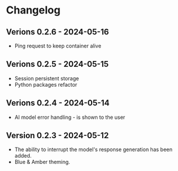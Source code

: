 # Changelog

## Verions 0.2.6 - 2024-05-16

* Ping request to keep container alive

## Verions 0.2.5 - 2024-05-15

* Session persistent storage
* Python packages refactor

## Verions 0.2.4 - 2024-05-14

* AI model error handling - is shown to the user

## Version 0.2.3 - 2024-05-12

* The ability to interrupt the model's response generation has been added.
* Blue & Amber theming.
